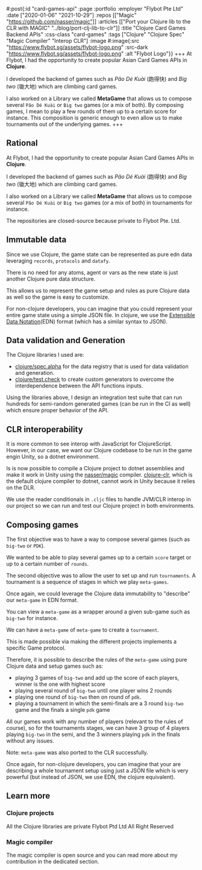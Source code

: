 #:post{:id "card-games-api"
       :page :portfolio
       :employer "Flybot Pte Ltd"
       :date ["2020-01-06" "2021-10-29"]
       :repos [["Magic" "https://github.com/nasser/magic"]]
       :articles [["Port your Clojure lib to the CLR with MAGIC" "../blog/port-clj-lib-to-clr"]]
       :title "Clojure Card Games Backend APIs"
       :css-class "card-games"
       :tags ["Clojure" "Clojure Spec" "Magic Compiler" "Interop CLR"]
       :image #:image{:src "https://www.flybot.sg/assets/flybot-logo.png"
                      :src-dark "https://www.flybot.sg/assets/flybot-logo.png"
                      :alt "Flybot Logo"}}
+++
At Flybot, I had the opportunity to create popular Asian Card Games APIs in **Clojure**.

I developed the backend of games such as *Pǎo Dé Kuài* (跑得快) and *Big two* (锄大地) which are climbing card games.

I also worked on a Library we called **MetaGame** that allows us to compose several `Pǎo Dé Kuài` or `Big two` games (or a mix of both). By composing games, I mean to play a few rounds of them up to a certain score for instance. This composition is generic enough to even allow us to make tournaments out of the underlying games.
+++
## Rational

At Flybot, I had the opportunity to create popular Asian Card Games APIs in **Clojure**.

I developed the backend of games such as *Pǎo Dé Kuài* (跑得快) and *Big two* (锄大地) which are climbing card games.

I also worked on a Library we called **MetaGame** that allows us to compose several `Pǎo Dé Kuài` or `Big two` games (or a mix of both) in tournaments for instance.

The repositories are closed-source because private to Flybot Pte. Ltd.

## Immutable data

Since we use Clojure, the game state can be represented as pure edn data leveraging `records`, `protocols` and `datafy`.

There is no need for any atoms, agent or vars as the new state is just another Clojure pure data structure.

This allows us to represent the game setup and rules as pure Clojure data as well so the game is easy to customize.

For non-clojure developers, you can imagine that you could represent your entire game state using a simple JSON file. In clojure, we use the [Extensible Data Notation](https://github.com/edn-format/edn)(EDN) format (which has a similar syntax to JSON).

## Data validation and Generation

The Clojure libraries I used are:
- [clojure/spec.alpha](https://github.com/clojure/spec.alpha) for the data registry that is used for data validation and generation.
- [clojure/test.check](https://github.com/clojure/test.check) to create custom generators to overcome the interdependence between the API functions inputs.

Using the libraries above, I design an integration test suite that can run hundreds for semi-random generated games (can be run in the CI as well) which ensure proper behavior of the API.

## CLR interoperability

It is more common to see interop with JavaScript for ClojureScript. However, in our case, we want our Clojure codebase to be run in the game engin Unity, so a dotnet environment.

Is is now possible to compile a Clojure project to dotnet assemblies and make it work in Unity using the [nasser/magic](https://github.com/nasser/magic) compiler. [clojure-clr](https://github.com/clojure/clojure-clr), which is the default clojure compiler to dotnet, cannot work in Unity because it relies on the DLR.

We use the reader conditionals in `.cljc` files to handle JVM/CLR interop in our project so we can run and test our Clojure project in both environments.

## Composing games

The first objective was to have a way to compose several games (such as `big-two` or `PDK`).

We wanted to be able to play several games up to a certain `score` target or up to a certain number of `rounds`.

The second objective was to allow the user to set up and run `tournaments`. A tournament is a sequence of stages in which we play `meta-games`.

Once again, we could leverage the Clojure data immutability to "describe" our `meta-game` in EDN format.

You can view a `meta-game` as a wrapper around a given sub-game such as `big-two` for instance.

We can have a `meta-game` of `meta-game` to create a `tournament`.

This is made possible via making the different projects implements a specific Game protocol.

Therefore, it is possible to describe the rules of the `meta-game` using pure Clojure data and setup games such as:
- playing 3 games of `big-two` and add up the score of each players, winner is the one with highest score
- playing several round of `big-two` until one player wins 2 rounds
- playing one round of `big-two` then on round of `pdk`.
- playing a tournament in which the semi-finals are a 3 round `big-two` game and the finals a single `pdk` game

All our games work with any number of players (relevant to the rules of course), so for the tournaments stages, we can have 3 group of 4 players playing `big-two` in the semi, and the 3 winners playing `pdk` in the finals without any issues.

Note: `meta-game` was also ported to the CLR successfully.

Once again, for non-clojure developers, you can imagine that your are describing a whole tournament setup using just a JSON file which is very powerful (but instead of JSON, we use EDN, the clojure equivalent).

## Learn more

### Clojure projects

All the Clojure libraries are private
Flybot Ptd Ltd All Right Reserved

### Magic compiler

The magic compiler is open source and you can read more about my contribution in the dedicated section.
